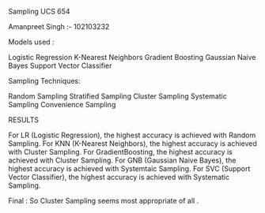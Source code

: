 Sampling
UCS 654

Amanpreet Singh :- 102103232

Models used : 

Logistic Regression
K-Nearest Neighbors
Gradient Boosting
Gaussian Naive Bayes
Support Vector Classifier

Sampling Techniques:


Random Sampling
Stratified Sampling
Cluster Sampling
Systematic Sampling
Convenience Sampling

RESULTS

For LR (Logistic Regression), the highest accuracy is achieved with Random Sampling.
For KNN (K-Nearest Neighbors), the highest accuracy is achieved with Cluster Sampling.
For GradientBoosting, the highest accuracy is achieved with Cluster Sampling.
For GNB (Gaussian Naive Bayes), the highest accuracy is achieved with Systemtaic Sampling.
For SVC (Support Vector Classifier), the highest accuracy is achieved with Systematic Sampling.

Final :
So Cluster Sampling seems most appropriate of all .
